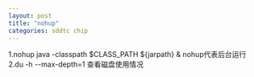 ```yaml
---
layout: post
title: "nohup"
categories: sddtc chip
---
```


1.nohup java -classpath $CLASS_PATH ${jarpath} &
nohup代表后台运行
2.du -h --max-depth=1
查看磁盘使用情况
